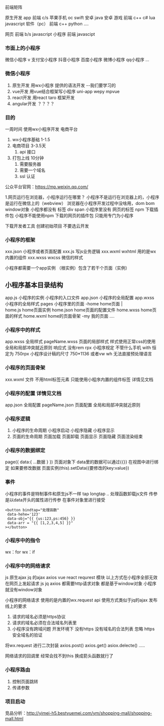 前端矩阵 

原生开发
  app 前端  c/s 苹果手机 oc swift  安卓 java 安卓
  游戏 前端  c++ c# lua  javascript 
  软件（pc） 前端  c++ python ....

网页 前端  b/s  javascript 
小程序 前端 javascipt 

###  市面上的小程序 
微信小程序  v
支付宝小程序
抖音小程序
百度小程序
微博小程序 
qq小程序
...

### 微信小程序
1. 原生开发  用wx小程序 提供的语法开发 --我们要学习的
2. vue开发  用vue结合框架写小程序 uni-app wepy mpvue  
3. react开发  用react taro 框架开发
4. angular开发   ？？？？

### 目的 
一周时间 使用wx小程序开发 电商平台
1. wx小程序基础 1-1.5 
2. 电商项目    3-3.5天 
    1. api 接口
3. 打包上线   10分钟
    1. 需要服务器
    2. 需要一个域名 
    3. ssl 认证

公众平台官网：https://mp.weixin.qq.com/


1.网页运行在浏览器，小程序运行在哪里？
小程序不是运行在浏览器上的，小程序是运行在微信上的（webview）
浏览器在小程序开发过程中没啥用，dom bom  window对象 小程序都没有
标签 div  span  小程序里没有 网页的标签 
npm 下载插件包  小程序不能使用npm 下载的网页的插件包 只能用专门为小程序

下载开发者工具 创建初始项目  不要选云开发

### 小程序的框架
xxx.json  小程序或者页面配置
xxx.js    写js业务逻辑
xxx.wxml  wxhtml 用的是wx内置的组件 
xxx.wxss  wxcss 微信的样式

小程序都需要一个app实例 （根实例）包含了若干个页面（实例）
<!-- vue  有一个跟组件 跟组件里有一堆页面组件 -->
## 小程序基本目录结构
app.js  小程序的实例 小程序的入口文件
app.json 小程序的全局配置
app.wxss  小程序的全局样式
pages  小程序里的页面
-home   home页面
  |   
  home.js home页面实例
  home.json  home页面的配置文件
  home.wxss  home页面的样式
  home.wxml  home的页面骨架
-my     我的页面
 ....

 ### 小程序中的样式
 app.wxss 全局样式
 pageName.wxss 页面的局部样式 
 样式使用正常css的使用
 全局和局部冲突就近原则
 响应式 没有rem rpx 
 小程序规定 不管什么手机 with 恒定为 750rpx 小程序设计稿的尺寸 750*1136
 或者vw wh
 无法直接预处理语言
 ### 小程序的页面骨架
 xxx.wxml 文件 不用html标签元素
 只能使用小程序内置的组件标签 详情见文档
 ### 小程序的配置 详情见文档
 app.json 全局配置
 pageName.json 页面配置 
 全局和局部冲突就近原则

 ### 小程序逻辑 
 1. 小程序的生命周期 
    小程序启动
    小程序隐藏
    小程序显示
 2. 页面的生命周期 
     页面加载
     页面卸载 
     页面显示
     页面隐藏
     页面渲染结束
    
### 小程序的数据绑定 
page({
  data:{
    ...数据
  }
})
页面对象下 data里的数据可以通过{{}} 在视图中进行绑定
如果要修改数据  页面实例(this).setData({要修改的key:value})

### 事件
小程序的事件是特制事件和原生js不一样  tap  longtap ..
处理函数卸载js文件
传参是以data开头的属性进行传参 在事件对象里进行接受
```
<button bindtap="处理函数"
 data-hehe='123'
 data-obj="{{ {us:123,ps:456} }}
 data-arr = "{{ [1,2,3,4,5] }}"
></button>
```
### 小程序中的指令
wx：for
wx：if

### 小程序中的网络请求
js 原生ajax 
jq 的ajax 
axios vue react 
requrest 模块
以上方式在小程序全部无效  
在网页上发起请求 js jq axios 都需要http请求对象 都是基于window对象 小程序就没有window对象

小程序的网络请求 使用的是内置的wx.request api  使用方式类似于jq的ajax 
发布线上的要求
1. 请求的域名必须是https协议
2. 请求的域名必须在合法域名列表里
3. 小程序没有跨域问题
开发环境下 没有https 没有域名的合法列表
忽略 https 安全域名的验证

将wx.request 进行二次封装 
axios.post()
axios.get()
asiox.delecte()
.....

网络请求的回调里 经常会找不到this 换成箭头函数就行了

### 小程序路由 
1. 控制页面跳转
2. 传递参数



### 项目启动
竞品分析：http://yimei-h5.bestyuemei.com/ym/shopping-mall/shopping-mall.html